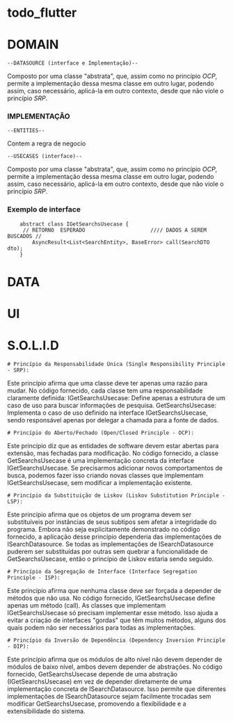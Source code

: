# todo_flutter

# DOMAIN
    --DATASOURCE (interface e Implementação)--
Composto por uma classe "abstrata", que, assim como no princípio *OCP*, permite a implementação dessa mesma classe em outro lugar, podendo assim, caso necessário, aplicá-la em outro contexto, desde que não viole o princípio *SRP*.    

### IMPLEMENTAÇÂO
    



    --ENTITIES--
Contem a regra de negocio 


    --USECASES (interface)--
Composto por uma classe "abstrata", que, assim como no princípio *OCP*, permite a implementação dessa mesma classe em outro lugar, podendo assim, caso necessário, aplicá-la em outro contexto, desde que não viole o princípio *SRP*.

### Exemplo de interface 
        abstract class IGetSearchsUsecase {
         // RETORNO  ESPERADO                     //// DADOS A SEREM BUSCADOS // 
            AsyncResult<List<SearchEntity>, BaseError> call(SearchDTO dto);
        }


<!-- OPENCLOSE (PRINCIPIO DE ABERTO FECHADO) =>
    Nesse principio descreve que a aplicação esteja aberta para abstração e fechada para implementação
SINGLE RESPONSIBILITY (RESPONSABILIDADE UNICA) => 
    Cada classe tem um caso de uso claramente definido.        -->

# DATA
# UI


# S.O.L.I.D

    # Princípio da Responsabilidade Única (Single Responsibility Principle - SRP):

Este princípio afirma que uma classe deve ter apenas uma razão para mudar. No código fornecido, cada classe tem uma responsabilidade claramente definida:
IGetSearchsUsecase: Define apenas a estrutura de um caso de uso para buscar informações de pesquisa.
GetSearchsUsecase: Implementa o caso de uso definido na interface IGetSearchsUsecase, sendo responsável apenas por delegar a chamada para a fonte de dados.

    # Princípio do Aberto/Fechado (Open/Closed Principle - OCP):

Este princípio diz que as entidades de software devem estar abertas para extensão, mas fechadas para modificação. No código fornecido, a classe GetSearchsUsecase é uma implementação concreta da interface IGetSearchsUsecase. Se precisarmos adicionar novos comportamentos de busca, podemos fazer isso criando novas classes que implementam IGetSearchsUsecase, sem modificar a implementação existente.

    # Princípio da Substituição de Liskov (Liskov Substitution Principle - LSP):

Este princípio afirma que os objetos de um programa devem ser substituíveis por instâncias de seus subtipos sem afetar a integridade do programa. Embora não seja explicitamente demonstrado no código fornecido, a aplicação desse princípio dependeria das implementações de ISearchDatasource. Se todas as implementações de ISearchDatasource puderem ser substituídas por outras sem quebrar a funcionalidade de GetSearchsUsecase, então o princípio de Liskov estaria sendo seguido.

    # Princípio da Segregação de Interface (Interface Segregation Principle - ISP):

Este princípio afirma que nenhuma classe deve ser forçada a depender de métodos que não usa. No código fornecido, IGetSearchsUsecase define apenas um método (call). As classes que implementam IGetSearchsUsecase só precisam implementar esse método. Isso ajuda a evitar a criação de interfaces "gordas" que têm muitos métodos, alguns dos quais podem não ser necessários para todas as implementações.

    # Princípio da Inversão de Dependência (Dependency Inversion Principle - DIP):

Este princípio afirma que os módulos de alto nível não devem depender de módulos de baixo nível, ambos devem depender de abstrações. No código fornecido, GetSearchsUsecase depende de uma abstração (IGetSearchsUsecase) em vez de depender diretamente de uma implementação concreta de ISearchDatasource. Isso permite que diferentes implementações de ISearchDatasource sejam facilmente trocadas sem modificar GetSearchsUsecase, promovendo a flexibilidade e a extensibilidade do sistema.